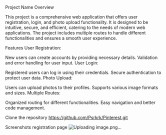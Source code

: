 Project Name
Overview

This project is a comprehensive web application that offers user registration, login, and photo upload functionality. It is designed to be intuitive, secure, and efficient, catering to the needs of modern web applications. The project includes multiple routes to handle different functionalities and ensures a smooth user experience.

Features
User Registration:

New users can create accounts by providing necessary details.
Validation and error handling for user input.
User Login:

Registered users can log in using their credentials.
Secure authentication to protect user data.
Photo Upload:

Users can upload photos to their profiles.
Supports various image formats and sizes.
Multiple Routes:

Organized routing for different functionalities.
Easy navigation and better code management.


Clone the repository
https://github.com/Psrkrk/Pinterest.git


Screenshots
registration page
![Uploading image.png…]()






